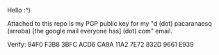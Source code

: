 Hello :^)




Attached to this repo is my PGP public key for my "d (dot) pacaranaesq (arroba) [the google mail everyone has] (dot) com" email.

Verify: 94F0 F3B8 3BFC ACD6 CA9A  11A2 7E72 832D 9661 E939
